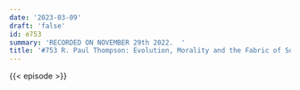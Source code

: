 ```yaml
---
date: '2023-03-09'
draft: 'false'
id: e753
summary: 'RECORDED ON NOVEMBER 29th 2022.  '
title: '#753 R. Paul Thompson: Evolution, Morality and the Fabric of Society'
---
```

{{< episode >}}
